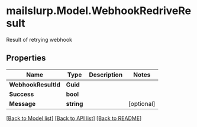 # mailslurp.Model.WebhookRedriveResult
Result of retrying webhook

## Properties

Name | Type | Description | Notes
------------ | ------------- | ------------- | -------------
**WebhookResultId** | **Guid** |  | 
**Success** | **bool** |  | 
**Message** | **string** |  | [optional] 

[[Back to Model list]](../README#documentation-for-models) [[Back to API list]](../README#documentation-for-api-endpoints) [[Back to README]](../README)

